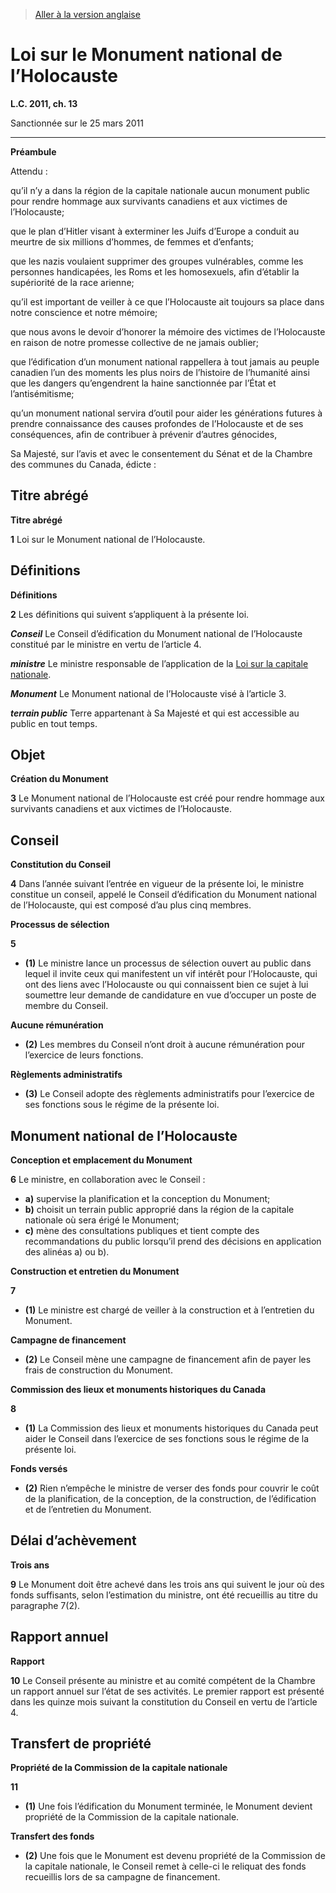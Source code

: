 > [Aller à la version anglaise](/en/Acts/Statutes%20of%20Canada/2011/c.%2013.md)

# Loi sur le Monument national de l’Holocauste

**L.C. 2011, ch. 13**


Sanctionnée sur le 25 mars 2011

----------




**Préambule**

Attendu :

qu’il n’y a dans la région de la capitale nationale aucun monument public pour rendre hommage aux survivants canadiens et aux victimes de l’Holocauste;

que le plan d’Hitler visant à exterminer les Juifs d’Europe a conduit au meurtre de six millions d’hommes, de femmes et d’enfants;

que les nazis voulaient supprimer des groupes vulnérables, comme les personnes handicapées, les Roms et les homosexuels, afin d’établir la supériorité de la race arienne;

qu’il est important de veiller à ce que l’Holocauste ait toujours sa place dans notre conscience et notre mémoire;

que nous avons le devoir d’honorer la mémoire des victimes de l’Holocauste en raison de notre promesse collective de ne jamais oublier;

que l’édification d’un monument national rappellera à tout jamais au peuple canadien l’un des moments les plus noirs de l’histoire de l’humanité ainsi que les dangers qu’engendrent la haine sanctionnée par l’État et l’antisémitisme;

qu’un monument national servira d’outil pour aider les générations futures à prendre connaissance des causes profondes de l’Holocauste et de ses conséquences, afin de contribuer à prévenir d’autres génocides,



Sa Majesté, sur l’avis et avec le consentement du Sénat et de la Chambre des communes du Canada, édicte :






## Titre abrégé



**Titre abrégé**

**1** Loi sur le Monument national de l’Holocauste.




## Définitions



**Définitions**

**2** Les définitions qui suivent s’appliquent à la présente loi.

***Conseil*** Le Conseil d’édification du Monument national de l’Holocauste constitué par le ministre en vertu de l’article 4.

***ministre*** Le ministre responsable de l’application de la [Loi sur la capitale nationale](/fr/Lois/Lois%20révisées%20du%20Canada/N/N-4.md).

***Monument*** Le Monument national de l’Holocauste visé à l’article 3.

***terrain public*** Terre appartenant à Sa Majesté et qui est accessible au public en tout temps.




## Objet



**Création du Monument**

**3** Le Monument national de l’Holocauste est créé pour rendre hommage aux survivants canadiens et aux victimes de l’Holocauste.




## Conseil



**Constitution du Conseil**

**4** Dans l’année suivant l’entrée en vigueur de la présente loi, le ministre constitue un conseil, appelé le Conseil d’édification du Monument national de l’Holocauste, qui est composé d’au plus cinq membres.




**Processus de sélection**

**5** 

- **(1)** Le ministre lance un processus de sélection ouvert au public dans lequel il invite ceux qui manifestent un vif intérêt pour l’Holocauste, qui ont des liens avec l’Holocauste ou qui connaissent bien ce sujet à lui soumettre leur demande de candidature en vue d’occuper un poste de membre du Conseil.

**Aucune rémunération**

- **(2)** Les membres du Conseil n’ont droit à aucune rémunération pour l’exercice de leurs fonctions.

**Règlements administratifs**

- **(3)** Le Conseil adopte des règlements administratifs pour l’exercice de ses fonctions sous le régime de la présente loi.




## Monument national de l’Holocauste



**Conception et emplacement du Monument**

**6** Le ministre, en collaboration avec le Conseil :
- **a)** supervise la planification et la conception du Monument;
- **b)** choisit un terrain public approprié dans la région de la capitale nationale où sera érigé le Monument;
- **c)** mène des consultations publiques et tient compte des recommandations du public lorsqu’il prend des décisions en application des alinéas a) ou b).




**Construction et entretien du Monument**

**7** 

- **(1)** Le ministre est chargé de veiller à la construction et à l’entretien du Monument.

**Campagne de financement**

- **(2)** Le Conseil mène une campagne de financement afin de payer les frais de construction du Monument.




**Commission des lieux et monuments historiques du Canada**

**8** 

- **(1)** La Commission des lieux et monuments historiques du Canada peut aider le Conseil dans l’exercice de ses fonctions sous le régime de la présente loi.

**Fonds versés**

- **(2)** Rien n’empêche le ministre de verser des fonds pour couvrir le coût de la planification, de la conception, de la construction, de l’édification et de l’entretien du Monument.




## Délai d’achèvement



**Trois ans**

**9** Le Monument doit être achevé dans les trois ans qui suivent le jour où des fonds suffisants, selon l’estimation du ministre, ont été recueillis au titre du paragraphe 7(2).




## Rapport annuel



**Rapport**

**10** Le Conseil présente au ministre et au comité compétent de la Chambre un rapport annuel sur l’état de ses activités. Le premier rapport est présenté dans les quinze mois suivant la constitution du Conseil en vertu de l’article 4.




## Transfert de propriété



**Propriété de la Commission de la capitale nationale**

**11** 

- **(1)** Une fois l’édification du Monument terminée, le Monument devient propriété de la Commission de la capitale nationale.

**Transfert des fonds**

- **(2)** Une fois que le Monument est devenu propriété de la Commission de la capitale nationale, le Conseil remet à celle-ci le reliquat des fonds recueillis lors de sa campagne de financement.


